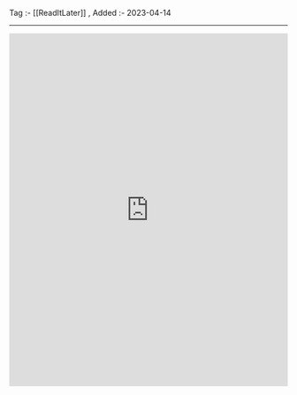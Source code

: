 Tag :- [[ReadItLater]] , 
Added :- 2023-04-14

-----
<iframe src="https://www.linkedin.com/embed/feed/update/urn:li:ugcPost:7051992197985947648" height="639" width="504" frameborder="0" allowfullscreen="" title="Embedded post"></iframe>